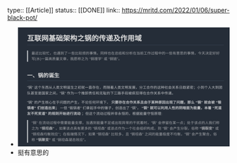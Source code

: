 type:: [[Article]]
status:: [[DONE]]
link:: https://mritd.com/2022/01/06/super-black-pot/

- ![image.png](../assets/image_1641456192224_0.png)
- 挺有意思的